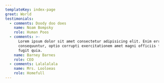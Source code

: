 ```yaml
---
templateKey: index-page
greet: World
testimonials:
  - comments: Doody doo does
    name: Noam Bompsky
    role: Human Poos
  - comments: >-
      Lorem ipsum dolor sit amet consectetur adipisicing elit. Enim error
      consequuntur, optio corrupti exercitationem amet magni officiis facere
      fugit quia.
    name: Barney Barnes
    role: CEO
  - comments: Lalalalala
    name: Mrs. Looloeas
    role: Homefull
---
```


